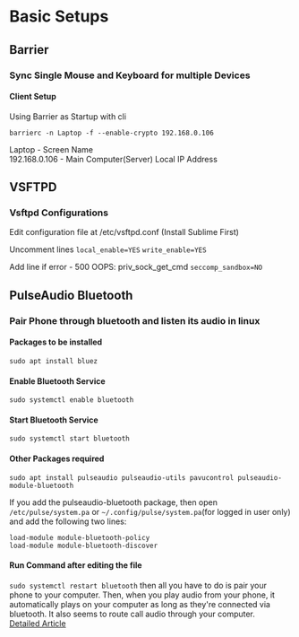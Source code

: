 Basic Setups
====

Barrier
----
<h3>Sync Single Mouse and Keyboard for multiple Devices</h3>
<h4>Client Setup</h4>
Using Barrier as Startup with cli<br/>

`barrierc -n Laptop -f --enable-crypto 192.168.0.106`

Laptop - Screen Name <br/>
192.168.0.106 - Main Computer(Server) Local IP Address

VSFTPD
----
<h3>Vsftpd Configurations</h3>
Edit configuration file at /etc/vsftpd.conf (Install Sublime First)

Uncomment lines
`local_enable=YES`
`write_enable=YES`

Add line if error - 500 OOPS: priv_sock_get_cmd
`seccomp_sandbox=NO`

PulseAudio Bluetooth
-----
<h3>Pair Phone through bluetooth and listen its audio in linux</h3>
<h4>Packages to be installed</h4>

`sudo apt install bluez`
<h4>Enable Bluetooth Service</h4>

`sudo systemctl enable bluetooth`
<h4>Start Bluetooth Service</h4>

`sudo systemctl start bluetooth`
<h4>Other Packages required</h4>

`sudo apt install pulseaudio pulseaudio-utils pavucontrol pulseaudio-module-bluetooth`


If you add the pulseaudio-bluetooth package, then open `/etc/pulse/system.pa` or `~/.config/pulse/system.pa`(for logged in user only) and add the following two lines:

`load-module module-bluetooth-policy`<br/>
`load-module module-bluetooth-discover`<br/>
<h4>Run Command after editing the file</h4>

`sudo systemctl restart bluetooth`
then all you have to do is pair your phone to your computer. Then, when you play audio from your phone, it automatically plays on your computer as long as they're connected via bluetooth. It also seems to route call audio through your computer.<br/>
<a href="https://ostechnix.com/turn-your-linux-pc-into-bluetooth-speakers-for-your-phone/" target="_blank">Detailed Article</a>
